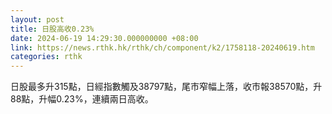 ```yaml
---
layout: post
title: 日股高收0.23%
date: 2024-06-19 14:29:30.000000000 +08:00
link: https://news.rthk.hk/rthk/ch/component/k2/1758118-20240619.htm
categories: rthk
---
```


日股最多升315點，日經指數觸及38797點，尾市窄幅上落，收市報38570點，升88點，升幅0.23%，連續兩日高收。
